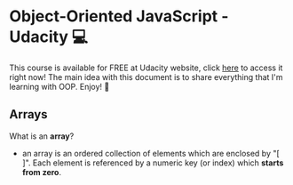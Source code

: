 # Object-Oriented JavaScript - Udacity 💻
This course is available for FREE at Udacity website, click [here](https://classroom.udacity.com/courses/ud711) to access it right now! The main idea with this document is to share everything that I'm learning with OOP. Enjoy! 💜

## Arrays
What is an **array**?
* an array is an ordered collection of elements which are enclosed by "[ ]". Each element is referenced by a numeric key (or index) which **starts from zero**.
